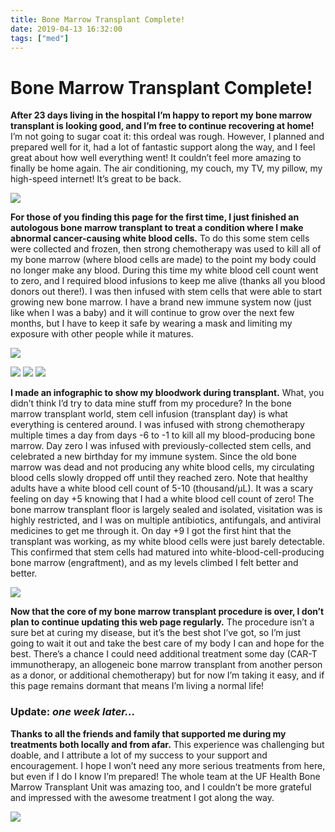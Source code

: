 ```yaml
---
title: Bone Marrow Transplant Complete!
date: 2019-04-13 16:32:00
tags: ["med"]
---
```


# Bone Marrow Transplant Complete!

**After 23 days living in the hospital I’m happy to report my bone marrow transplant is looking good, and I’m free to continue recovering at home!** I’m not going to sugar coat it: this ordeal was rough. However, I planned and prepared well for it, had a lot of fantastic support along the way, and I feel great about how well everything went! It couldn’t feel more amazing to finally be home again. The air conditioning, my couch, my TV, my pillow, my high-speed internet! It’s great to be back.

<div class="text-center img-border">

[![](https://swharden.com/static/2019/04/13/scott-harden-bone-marrow-transplant-finished-leaving-hospital_thumb.jpg)](https://swharden.com/static/2019/04/13/scott-harden-bone-marrow-transplant-finished-leaving-hospital.jpg)

</div>

**For those of you finding this page for the first time, I just finished an autologous bone marrow transplant to treat a condition where I make abnormal cancer-causing white blood cells.** To do this some stem cells were collected and frozen, then strong chemotherapy was used to kill all of my bone marrow (where blood cells are made) to the point my body could no longer make any blood. During this time my white blood cell count went to zero, and I required blood infusions to keep me alive (thanks all you blood donors out there!). I was then infused with stem cells that were able to start growing new bone marrow. I have a brand new immune system now (just like when I was a baby) and it will continue to grow over the next few months, but I have to keep it safe by wearing a mask and limiting my exposure with other people while it matures.

<div class="text-center img-border img-medium">

[![](https://swharden.com/static/2019/04/13/scott-harden-bone-marrow-transplant-finished-scott-kane_thumb.jpg)](https://swharden.com/static/2019/04/13/scott-harden-bone-marrow-transplant-finished-scott-kane.jpg)

</div>

<div class="text-center img-border img-micro">

[![](https://swharden.com/static/2019/04/13/scott-harden-bone-marrow-transplant-withdrawing-picc-line_thumb.jpg)](https://swharden.com/static/2019/04/13/scott-harden-bone-marrow-transplant-withdrawing-picc-line.jpg)
[![](https://swharden.com/static/2019/04/13/scott-harden-bone-marrow-transplant-finished-lets-go-home_thumb.jpg)](https://swharden.com/static/2019/04/13/scott-harden-bone-marrow-transplant-finished-lets-go-home.jpg)
[![](https://swharden.com/static/2019/04/13/scott-harden-bone-marrow-transplant-finished-leaving-the-floor_thumb.jpg)](https://swharden.com/static/2019/04/13/scott-harden-bone-marrow-transplant-finished-leaving-the-floor.jpg)

</div>

**I made an infographic to show my bloodwork during transplant.** What, you didn’t think I’d try to data mine stuff from my procedure? In the bone marrow transplant world, stem cell infusion (transplant day) is what everything is centered around. I was infused with strong chemotherapy multiple times a day from days -6 to -1 to kill all my blood-producing bone marrow. Day zero I was infused with previously-collected stem cells, and celebrated a new birthday for my immune system. Since the old bone marrow was dead and not producing any white blood cells, my circulating blood cells slowly dropped off until they reached zero. Note that healthy adults have a white blood cell count of 5-10 (thousand/µL). It was a scary feeling on day +5 knowing that I had a white blood cell count of zero! The bone marrow transplant floor is largely sealed and isolated, visitation was is highly restricted, and I was on multiple antibiotics, antifungals, and antiviral medicines to get me through it. On day +9 I got the first hint that the transplant was working, as my white blood cells were just barely detectable. This confirmed that stem cells had matured into white-blood-cell-producing bone marrow (engraftment), and as my levels climbed I felt better and better.

<div class="text-center img-medium">

[![](https://swharden.com/static/2019/04/13/scott-harden-bone-marrow-transplant-white-blood-cell-count-bloodwork_thumb.jpg)](https://swharden.com/static/2019/04/13/scott-harden-bone-marrow-transplant-white-blood-cell-count-bloodwork.png)

</div>

**Now that the core of my bone marrow transplant procedure is over, I don’t plan to continue updating this web page regularly.** The procedure isn’t a sure bet at curing my disease, but it’s the best shot I’ve got, so I’m just going to wait it out and take the best care of my body I can and hope for the best. There’s a chance I could need additional treatment some day (CAR-T immunotherapy, an allogeneic bone marrow transplant from another person as a donor, or additional chemotherapy) but for now I’m taking it easy, and if this page remains dormant that means I’m living a normal life!

### Update: _one week later..._

**Thanks to all the friends and family that supported me during my treatments both locally and from afar.** This experience was challenging but doable, and I attribute a lot of my success to your support and encouragement. I hope I won’t need any more serious treatments from here, but even if I do I know I’m prepared! The whole team at the UF Health Bone Marrow Transplant Unit was amazing too, and I couldn’t be more grateful and impressed with the awesome treatment I got along the way.

<div class="text-center img-border">

[![](https://swharden.com/static/2019/04/13/scott-harden-cancer-bone-marrow-transplant-recovery_thumb.jpg)](https://swharden.com/static/2019/04/13/scott-harden-cancer-bone-marrow-transplant-recovery.jpg)

</div>